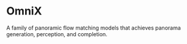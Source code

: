 # OmniX
A family of panoramic flow matching models that achieves panorama generation, perception, and completion.
